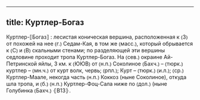 
---
title: Куртлер-Богаз
---
Куртлер-⟦Богаз⟧
: лесистая коническая вершина, расположенная к ⦅З⦆ от похожей на нее ⦅г.⦆ Седам-Кая, в том же ⦅масс.⦆, который обрывается к ⦅С⦆ и ⦅В⦆ скальными стенами; по разделяющей эти вершины седловине проходит тропа Куртлер-Богаз. На ⦅сев.⦆ окраине Ай-Петринской яйлы, 3 км. к ⦅ЮЮВ⦆ от ⦅н.п.⦆ Соколиное ⦅Бахч.⦆ – ⦅тюрк.⦆ куртлер – ⦅мн.ч.⦆ от курт волк, червь; ⦅рпл.⦆; Курт – ⦅тюрк.⦆ ⦅и.л.⦆; ⦅ср.⦆ Куртлер-Маале, некогда часть ⦅н.п.⦆ Коккоз (ныне Соколиное), откуда шла тропа, и ⦅б.⦆ ⦅н.п.⦆ Куртлер-Фоц-Сала ниже по ⦅дол.⦆ (ныне Голубинка ⦅Бахч.⦆ ⦃В13⦄.
